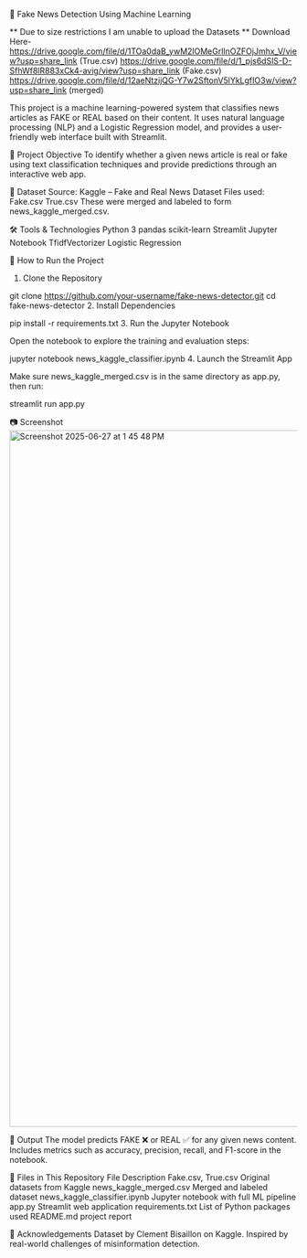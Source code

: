 📰 Fake News Detection Using Machine Learning

** Due to size restrictions I am unable to upload the Datasets **
Download Here- 
https://drive.google.com/file/d/1TOa0daB_ywM2lOMeGrlInOZFOjJmhx_V/view?usp=share_link  (True.csv)
https://drive.google.com/file/d/1_pjs6dSlS-D-SfhWf8lR883xCk4-avig/view?usp=share_link  (Fake.csv)
https://drive.google.com/file/d/12aeNtzijQG-Y7w2SftonV5lYkLgfIO3w/view?usp=share_link  (merged)

This project is a machine learning-powered system that classifies news articles as FAKE or REAL based on their content. It uses natural language processing (NLP) and a Logistic Regression model, and provides a user-friendly web interface built with Streamlit.

📌 Project Objective
To identify whether a given news article is real or fake using text classification techniques and provide predictions through an interactive web app.

📂 Dataset
Source: Kaggle – Fake and Real News Dataset
Files used:
Fake.csv
True.csv
These were merged and labeled to form news_kaggle_merged.csv.

🛠 Tools & Technologies
Python 3
pandas
scikit-learn
Streamlit
Jupyter Notebook
TfidfVectorizer
Logistic Regression

🚀 How to Run the Project
1. Clone the Repository

git clone https://github.com/your-username/fake-news-detector.git
cd fake-news-detector
2. Install Dependencies

pip install -r requirements.txt
3. Run the Jupyter Notebook

Open the notebook to explore the training and evaluation steps:

jupyter notebook news_kaggle_classifier.ipynb
4. Launch the Streamlit App

Make sure news_kaggle_merged.csv is in the same directory as app.py, then run:

streamlit run app.py

📷 Screenshot
<img width="1219" alt="Screenshot 2025-06-27 at 1 45 48 PM" src="https://github.com/user-attachments/assets/eb1820c7-bce5-4116-8100-77c131635095" />


📝 Output
The model predicts FAKE ❌ or REAL ✅ for any given news content.
Includes metrics such as accuracy, precision, recall, and F1-score in the notebook.

📄 Files in This Repository
File	Description
Fake.csv, True.csv	Original datasets from Kaggle
news_kaggle_merged.csv	Merged and labeled dataset
news_kaggle_classifier.ipynb	Jupyter notebook with full ML pipeline
app.py	Streamlit web application
requirements.txt	List of Python packages used
README.md
project report

🙌 Acknowledgements
Dataset by Clement Bisaillon on Kaggle.
Inspired by real-world challenges of misinformation detection.
